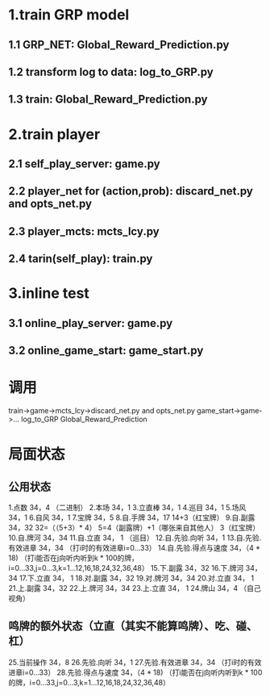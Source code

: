 # 1.train GRP model
## 1.1 GRP_NET: Global_Reward_Prediction.py
## 1.2 transform log to data: log_to_GRP.py
## 1.3 train: Global_Reward_Prediction.py
# 2.train player
## 2.1 self_play_server: game.py
## 2.2 player_net for (action,prob): discard_net.py and opts_net.py
## 2.3 player_mcts: mcts_lcy.py
## 2.4 tarin(self_play): train.py
# 3.inline test
## 3.1 online_play_server: game.py
## 3.2 online_game_start: game_start.py

# 调用
train->game->mcts_lcy->discard_net.py and opts_net.py
game_start->game->...
log_to_GRP
Global_Reward_Prediction

# 局面状态
## 公用状态
1.点数 34，4 （二进制）
2.本场 34，1
3.立直棒 34，1
4.巡目 34，1
5.场风 34，1
6.自风 34，1
7.宝牌 34，5
8.自.手牌 34，17 14+3（红宝牌）
9.自.副露 34，32 32=（（5+3）* 4） 5=4（副露牌）+1（哪张来自其他人） 3（红宝牌）
10.自.牌河 34，34
11.自.立直 34， 1 （巡目）
12.自.先验.向听 34，1
13.自.先验.有效进章 34，34 （打i时的有效进章i=0...33）
14.自.先验.得点与速度 34，（4 * 18) （打i能否在j向听内听到k * 100的牌，i=0...33,j=0...3,k=1...12,16,18,24,32,36,48） 
15.下.副露 34，32 
16.下.牌河 34，34
17.下.立直 34， 1
18.对.副露 34，32
19.对.牌河 34，34
20.对.立直 34， 1
21.上.副露 34，32
22.上.牌河 34，34
23.上.立直 34， 1
24.牌山 34，4 （自己视角）
## 鸣牌的额外状态（立直（其实不能算鸣牌）、吃、碰、杠）
25.当前操作 34，8
26.先验.向听 34，1
27.先验.有效进章 34，34 （打i时的有效进章i=0...33）
28.先验.得点与速度 34，（4 * 18) （打i能否在j向听内听到k * 100的牌，i=0...33,j=0...3,k=1...12,16,18,24,32,36,48） 
